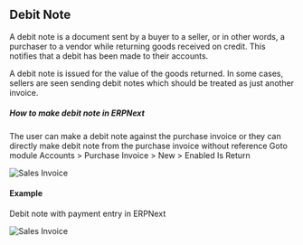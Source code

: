 ## Debit Note

A debit note is a document sent by a buyer to a seller, or in other words, a purchaser to a vendor while returning goods received on credit. This notifies that a debit has been made to their accounts.

A debit note is issued for the value of the goods returned. In some cases, sellers are seen sending debit notes which should be treated as just another invoice.

##### How to make debit note in ERPNext

The user can make a debit note against the purchase invoice or they can directly make debit note from the purchase invoice without reference
Goto module Accounts > Purchase Invoice > New > Enabled Is Return

<img class="screenshot" alt="Sales Invoice" src="{{docs_base_url}}/assets/img/accounts/debit-note.png">


#### Example
Debit note with payment entry in ERPNext

<img class="screenshot" alt="Sales Invoice" src="{{docs_base_url}}/assets/img/accounts/debit_note_example1.gif">

